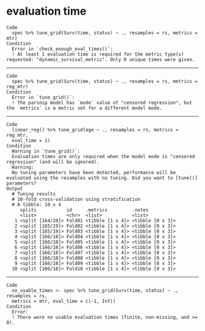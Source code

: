 # evaluation time

    Code
      spec %>% tune_grid(Surv(time, status) ~ ., resamples = rs, metrics = mtr)
    Condition
      Error in `check_enough_eval_times()`:
      ! At least 1 evaluation time is required for the metric type(s) requested: "dynamic_survival_metric". Only 0 unique times were given.

---

    Code
      spec %>% tune_grid(Surv(time, status) ~ ., resamples = rs, metrics = reg_mtr)
    Condition
      Error in `tune_grid()`:
      ! The parsnip model has `mode` value of "censored regression", but the `metrics` is a metric set for a different model mode.

---

    Code
      linear_reg() %>% tune_grid(age ~ ., resamples = rs, metrics = reg_mtr,
      eval_time = 1)
    Condition
      Warning in `tune_grid()`:
      Evaluation times are only required when the model mode is "censored regression" (and will be ignored).
      Warning:
      No tuning parameters have been detected, performance will be evaluated using the resamples with no tuning. Did you want to [tune()] parameters?
    Output
      # Tuning results
      # 10-fold cross-validation using stratification 
      # A tibble: 10 x 4
         splits           id     .metrics         .notes          
         <list>           <chr>  <list>           <list>          
       1 <split [164/20]> Fold01 <tibble [1 x 4]> <tibble [0 x 3]>
       2 <split [165/19]> Fold02 <tibble [1 x 4]> <tibble [0 x 3]>
       3 <split [165/19]> Fold03 <tibble [1 x 4]> <tibble [0 x 3]>
       4 <split [166/18]> Fold04 <tibble [1 x 4]> <tibble [0 x 3]>
       5 <split [166/18]> Fold05 <tibble [1 x 4]> <tibble [0 x 3]>
       6 <split [166/18]> Fold06 <tibble [1 x 4]> <tibble [0 x 3]>
       7 <split [166/18]> Fold07 <tibble [1 x 4]> <tibble [0 x 3]>
       8 <split [166/18]> Fold08 <tibble [1 x 4]> <tibble [0 x 3]>
       9 <split [166/18]> Fold09 <tibble [1 x 4]> <tibble [0 x 3]>
      10 <split [166/18]> Fold10 <tibble [1 x 4]> <tibble [0 x 3]>

---

    Code
      no_usable_times <- spec %>% tune_grid(Surv(time, status) ~ ., resamples = rs,
      metrics = mtr, eval_time = c(-1, Inf))
    Condition
      Error:
      ! There were no usable evaluation times (finite, non-missing, and >= 0).

